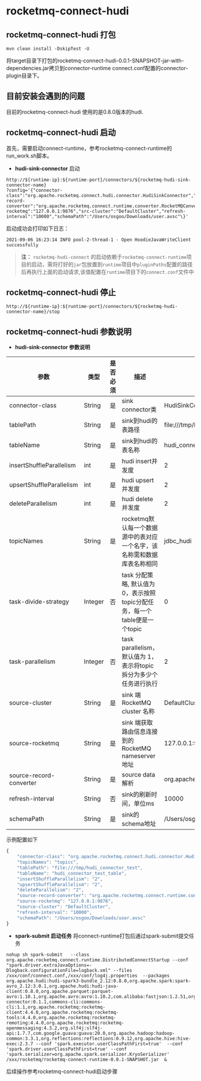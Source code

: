 # rocketmq-connect-hudi

## rocketmq-connect-hudi 打包
```
mvn clean install -DskipTest -U 
```
将target目录下打包的rocketmq-connect-hudi-0.0.1-SNAPSHOT-jar-with-dependencies.jar拷贝到connector-runtime connect.conf配置的connector-plugin目录下。
## 目前安装会遇到的问题

目前的rocketmq-connect-hudi 使用的是0.8.0版本的hudi.

## rocketmq-connect-hudi 启动

首先，需要启动connect-runtime，参考rocketmq-connect-runtime的run_work.sh脚本。
* **hudi-sink-connector** 启动

```
http://${runtime-ip}:${runtime-port}/connectors/${rocketmq-hudi-sink-connector-name}
?config='{"connector-class":"org.apache.rocketmq.connect.hudi.connector.HudiSinkConnector","topicNames":"topicc","tablePath":"file:///tmp/hudi_connector_test","tableName":"hudi_connector_test_table","insertShuffleParallelism":"2","upsertShuffleParallelism":"2","deleteParallelism":"2","source-record-converter":"org.apache.rocketmq.connect.runtime.converter.RocketMQConverter","source-rocketmq":"127.0.0.1:9876","src-cluster":"DefaultCluster","refresh-interval":"10000","schemaPath":"/Users/osgoo/Downloads/user.avsc"\}'
```
启动成功会打印如下日志：
```
2021-09-06 16:23:14 INFO pool-2-thread-1 - Open HoodieJavaWriteClient successfully
```
>**注：** `rocketmq-hudi-connect` 的启动依赖于`rocketmq-connect-runtime`项目的启动，需将打好的`jar`包放置到`runtime`项目中`pluginPaths`配置的路径后再执行上面的启动请求,该值配置在`runtime`项目下的`connect.conf`文件中

## rocketmq-connect-hudi 停止

```
http://${runtime-ip}:${runtime-port}/connectors/${rocketmq-hudi-connector-name}/stop
```

## rocketmq-connect-hudi 参数说明
* **hudi-sink-connector 参数说明**

参数 | 类型 | 是否必须 | 描述 | 样例
|---|---|---|---|---|
|connector-class | String | 是 | sink connector类 | HudiSinkConnector|
|tablePath | String | 是 | sink到hudi的表路径 | file:///tmp/hudi_connector_test |
|tableName | String | 是 | sink到hudi的表名称| hudi_connector_test_table |
|insertShuffleParallelism | int | 是 | hudi insert并发度 | 2 |
|upsertShuffleParallelism | int | 是 | hudi upsert并发度 | 2 |
|deleteParallelism | int | 是 | hudi delete并发度 | 2 |
|topicNames | String | 是 | rocketmq默认每一个数据源中的表对应一个名字，该名称需和数据库表名称相同 | jdbc_hudi |
|task-divide-strategy | Integer | 否 | task 分配策略, 默认值为 0，表示按照topic分配任务，每一个table便是一个topic | 0 |
|task-parallelism | Integer | 否 | task parallelism，默认值为 1，表示将topic拆分为多少个任务进行执行 | 2 |
|source-cluster | String | 是 | sink 端 RocketMQ cluster 名称 | DefaultCluster |
|source-rocketmq | String | 是 | sink 端获取路由信息连接到的 RocketMQ nameserver 地址 | 127.0.0.1:9876 |
|source-record-converter | String | 是 | source data 解析 | org.apache.rocketmq.connect.runtime.converter.RocketMQConverter |
|refresh-interval | String | 否 | sink的刷新时间，单位ms | 10000 |
|schemaPath | String | 是 | sink的schema地址 | /Users/osgoo/Downloads/user.avsc" |


示例配置如下
```js
{
	"connector-class": "org.apache.rocketmq.connect.hudi.connector.HudiSinkConnector",
	"topicNames": "topicc",
	"tablePath": "file:///tmp/hudi_connector_test",
	"tableName": "hudi_connector_test_table",
	"insertShuffleParallelism": "2",
	"upsertShuffleParallelism": "2",
	"deleteParallelism": "2",
	"source-record-converter": "org.apache.rocketmq.connect.runtime.converter.RocketMQConverter",
	"source-rocketmq": "127.0.0.1:9876",
	"source-cluster": "DefaultCluster",
	"refresh-interval": "10000",
	"schemaPath": "/Users/osgoo/Downloads/user.avsc"
}
```

* **spark-submit 启动任务**
将connect-runtime打包后通过spark-submit提交任务
```
nohup sh spark-submit 	--class org.apache.rocketmq.connect.runtime.DistributedConnectStartup --conf "spark.driver.extraJavaOptions=-Dlogback.configurationFile=logback.xml" --files /xxx/conf/connect.conf,/xxx/conf/log4j.properties  --packages org.apache.hudi:hudi-spark3-bundle_2.12:0.8.0,org.apache.spark:spark-avro_2.12:3.0.1,org.apache.hudi:hudi-java-client:0.8.0,org.apache.parquet:parquet-avro:1.10.1,org.apache.avro:avro:1.10.2,com.alibaba:fastjson:1.2.51,org.reflections:reflections:0.9.11,org.apache.httpcomponents:httpclient:4.5.5,io.openmessaging:openmessaging-connector:0.1.1,commons-cli:commons-cli:1.1,org.apache.rocketmq:rocketmq-client:4.4.0,org.apache.rocketmq:rocketmq-tools:4.4.0,org.apache.rocketmq:rocketmq-remoting:4.4.0,org.apache.rocketmq:rocketmq-openmessaging:4.3.2,org.slf4j:slf4j-api:1.7.7,com.google.guava:guava:20.0,org.apache.hadoop:hadoop-common:3.3.1,org.reflections:reflections:0.9.12,org.apache.hive:hive-exec:2.3.7 --conf 'spark.executor.userClassPathFirst=true'  --conf 'spark.driver.userClassPathFirst=true' --conf 'spark.serializer=org.apache.spark.serializer.KryoSerializer' /xxx/rocketmq/rocketmq-connect-runtime-0.0.1-SNAPSHOT.jar  &
```
后续操作参考rocketmq-connect-hudi启动步骤